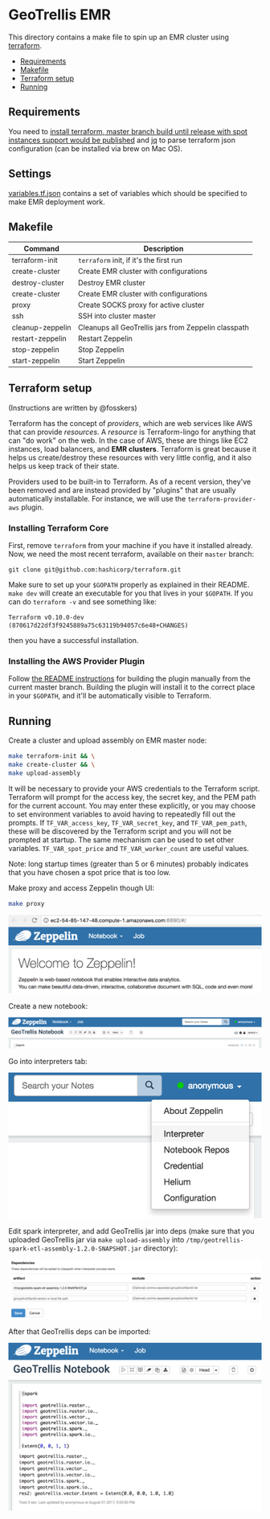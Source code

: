 # GeoTrellis EMR

This directory contains a make file to spin up an EMR cluster using [terraform](https://github.com/hashicorp/terraform).

- [Requirements](#requirements)
- [Makefile](#makefile)
- [Terraform setup](#terraform-setup)
- [Running](#running)

## Requirements

You need to [install terraform, master branch build until release with spot instances support would be published](#terraform) and [jq](https://stedolan.github.io/jq/) to parse terraform json configuration (can be installed via brew on Mac OS).

## Settings

[variables.tf.json](terraform/variables.tf.json) contains a set of variables which should be specified to make EMR deployment work.

## Makefile

| Command          | Description
|------------------|------------------------------------------------------------|
|terraform-init    |`terraform` init, if it's the first run                     |
|create-cluster    |Create EMR cluster with configurations                      |
|destroy-cluster   |Destroy EMR cluster                                         |
|create-cluster    |Create EMR cluster with configurations                      |
|proxy             |Create SOCKS proxy for active cluster                       |
|ssh               |SSH into cluster master                                     |
|cleanup-zeppelin  |Cleanups all GeoTrellis jars from Zeppelin classpath        |
|restart-zeppelin  |Restart Zeppelin                                            |
|stop-zeppelin     |Stop Zeppelin                                               |
|start-zeppelin    |Start Zeppelin                                              |

## Terraform setup

(Instructions are written by @fosskers)

Terraform has the concept of *providers*, which are web services like AWS that can
provide *resources*. A *resource* is Terraform-lingo for anything that can "do work"
on the web. In the case of AWS, these are things like EC2 instances, load balancers,
and **EMR clusters**. Terraform is great because it helps us create/destroy these resources
with very little config, and it also helps us keep track of their state.

Providers used to be built-in to Terraform. As of a recent version, they've been
removed and are instead provided by "plugins" that are usually automatically installable.
For instance, we will use the `terraform-provider-aws` plugin.

### Installing Terraform Core

First, remove `terraform` from your machine if you have it installed already.
Now, we need the most recent terraform, available on their `master` branch:

```
git clone git@github.com:hashicorp/terraform.git
```

Make sure to set up your `$GOPATH` properly as explained in their README. `make dev` will
create an executable for you that lives in your `$GOPATH`. If you can do `terraform -v`
and see something like:

```
Terraform v0.10.0-dev (870617d22df3f9245889a75c63119b94057c6e48+CHANGES)
```
then you have a successful installation.

### Installing the AWS Provider Plugin

Follow [the README instructions](https://github.com/terraform-providers/terraform-provider-aws/)
for building the plugin manually from the current master branch. Building the plugin
will install it to the correct place in your `$GOPATH`, and it'll be automatically
visible to Terraform.

## Running

Create a cluster and upload assembly on EMR master node:

```bash
make terraform-init && \
make create-cluster && \
make upload-assembly
```

It will be necessary to provide your AWS credentials to the Terraform script.
Terraform will prompt for the access key, the secret key, and the PEM path for
the current account.  You may enter these explicitly, or you may choose to set
environment variables to avoid having to repeatedly fill out the prompts.  If
`TF_VAR_access_key`, `TF_VAR_secret_key`, and `TF_VAR_pem_path`, these will be
discovered by the Terraform script and you will not be prompted at startup.
The same mechanism can be used to set other variables.  `TF_VAR_spot_price`
and `TF_VAR_worker_count` are useful values.

Note: long startup times (greater than 5 or 6 minutes) probably indicates that
you have chosen a spot price that is too low.

Make proxy and access Zeppelin though UI:

```bash
make proxy
```

![Zeppelin Welcome](./images/zeppelin-welcome.png)

Create a new notebook: 

![Zeppelin GeoTrellis Notebook](./images/zeppelin-geotrellis-notebook.png)

Go into interpreters tab:

![Zeppelin interpreters](./images/zeppelin-interpreters.png)

Edit spark interpreter, and add GeoTrellis jar into deps (make sure that you uploaded GeoTrellis 
jar via `make upload-assembly` into `/tmp/geotrellis-spark-etl-assembly-1.2.0-SNAPSHOT.jar` directory):

![Zeppelin interpreter edit](./images/zeppelin-interpreter-edit.png)

After that GeoTrellis deps can be imported:

![Zeppelin GeoTrellis example](./images/zeppelin-geotrellis-example.png)
